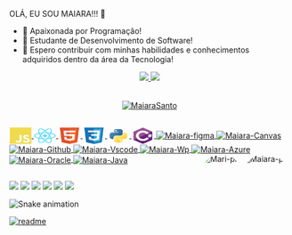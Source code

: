  OLÁ, EU SOU MAIARA!!! 👋

- 🔭 Apaixonada por Programação!
- 🌱 Estudante de Desenvolvimento de Software!
- 👯 Espero contribuir com minhas habilidades e conhecimentos adquiridos dentro da área da Tecnologia!

<div align="center">
  <a href="https://github.com/MAIARASANTO">
  <img height="180em", width "50em" src="https://github-readme-stats.vercel.app/api?username=MaiaraSanto&show_icons=true&theme=dark"/>
<img height="180em", width "100em" src="https://github-readme-stats.vercel.app/api/top-langs/?username=MAIARASANTO&theme=dark"/> 
<br>                                                                                                                       <br/>
<p><img align="center" src="https://github-readme-streak-stats.herokuapp.com/?user=MaiaraSanto&theme=dark" alt="MaiaraSanto" /></p>

    
    
</div>
  
  <div style="display: inline_block"><br>
  <img align="center" alt="Maiara-Js" height="30" width="40" src="https://raw.githubusercontent.com/devicons/devicon/master/icons/javascript/javascript-plain.svg">
  <img align="center" alt="Maiara-React" height="30" width="40" src="https://raw.githubusercontent.com/devicons/devicon/master/icons/react/react-original.svg">
  <img align="center" alt="Maiara-HTML" height="30" width="40" src="https://raw.githubusercontent.com/devicons/devicon/master/icons/html5/html5-original.svg">
  <img align="center" alt="Maiara-CSS" height="30" width="40" src="https://raw.githubusercontent.com/devicons/devicon/master/icons/css3/css3-original.svg">
  <img align="center" alt="Maiara-Python" height="30" width="40" src="https://raw.githubusercontent.com/devicons/devicon/master/icons/python/python-original.svg">
  <img align="center" alt="Maiara-Csharp" height="30" width="40" src="https://raw.githubusercontent.com/devicons/devicon/master/icons/csharp/csharp-original.svg">
  <img align="center" alt="Maiara-figma" height="30" width="40" src="https://cdn.jsdelivr.net/gh/devicons/devicon/icons/figma/figma-original.svg" />
  <img align="center" alt="Maiara-Canvas" height="30" width="40" src="https://cdn.jsdelivr.net/gh/devicons/devicon/icons/canva/canva-original.svg" />
  <img align="center" alt="Maiara-Github" height="30" width="40" src="https://cdn.jsdelivr.net/gh/devicons/devicon/icons/github/github-original.svg" />
  <img align="center" alt="Maiara-Vscode" height="30" width="40" src="https://cdn.jsdelivr.net/gh/devicons/devicon/icons/vscode/vscode-original.svg" />
  <img align="center" alt="Maiara-Wp" height="30" width="40" src="https://cdn.jsdelivr.net/gh/devicons/devicon/icons/wordpress/wordpress-original.svg" />
  <img align="center" alt="Maiara-Azure" height="30" width="40" src="https://cdn.jsdelivr.net/gh/devicons/devicon/icons/azure/azure-original.svg" />
  <img align="center" alt="Maiara-Oracle" height="30" width="40" src="https://cdn.jsdelivr.net/gh/devicons/devicon/icons/oracle/oracle-original.svg" />
    <img align="center" alt="Maiara-Java" height="30" width="40"src="https://cdn.jsdelivr.net/gh/devicons/devicon/icons/java/java-original.svg" />
    <img align="right" alt="Maiara-pic" height="150" style="border-radius:50px;" src="https://media.discordapp.net/attachments/639956127056134178/890373478988013628/Publicacoes_Instagram_1_1.png?width=676&height=676">
   <img align="right" alt="Mari-pic" height="150" style="border-radius:50px;" src="https://user-images.githubusercontent.com/106199899/180885259-ab5f7da6-92a2-48b3-82d4-d59351968dfa.png">
   </div>
  
  ##
  
  <div> 
   
  <a href="https://www.instagram.com/mayarahsant/" target="_blank"><img src="https://img.shields.io/badge/-Instagram-%23E4405F?style=for-the-badge&logo=instagram&logoColor=white" target="_blank"></a>
 <a href="https://discord.com/channels/@me/949096291676327976" target="_blank"><img src="https://img.shields.io/badge/Discord-7289DA?style=for-the-badge&logo=discord&logoColor=white" target="_blank"></a> 
  <a href = "https://criarmeulink.com.br/u/1658286513"><img src="https://img.shields.io/badge/-Gmail-%23333?style=for-the-badge&logo=gmail&logoColor=red" target="_blank"></a>
  <a href="https://www.linkedin.com/in/maiarasantos25/" target="_blank"><img src="https://img.shields.io/badge/-LinkedIn-%230077B5?style=for-the-badge&logo=linkedin&logoColor=white" target="_blank"></a>
 <a href="https://api.whatsapp.com/send?phone=5575991050049" target="_blank"><img src="https://img.shields.io/badge/WhatsApp-25D366?style=for-the-badge&logo=whatsapp&logoColor=white" target="_blank"></a>
 <a href = "maiarasantos34@yahoo.com"><img src="https://img.shields.io/badge/-Yahoo-%23333?style=for-the-badge&logo=yahoo&logoColor=blue" target="_blank"></a>
 
 
    
  ![Snake animation](https://github.com/maiaraSanto/maiaraSanto/blob/output/github-contribution-grid-snake.svg )  
  
  
 </div>
   
 

 
 [![readme](https://github-readme-stats.vercel.app/api/pin/?username=MaiaraSanto&repo=MaiaraSanto&theme=react)](https://github.com/MaiaraSanto/MaiaraSanto )
      
    
   
   


